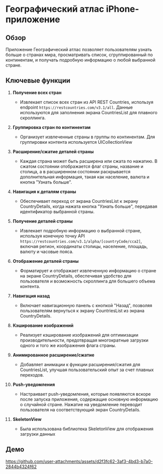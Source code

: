 # Географический атлас iPhone-приложение

## Обзор
Приложение Географический атлас позволяет пользователям узнать больше о странах мира, просматривать список, сгруппированный по континентам, и получать подробную информацию о любой выбранной стране.

## Ключевые функции

1. **Получение всех стран**
   - Извлекает список всех стран из API REST Countries, используя endpoint `https://restcountries.com/v3.1/all`. Данные используются для заполнения экрана CountriesList для плавного скроллинга.

2. **Группировка стран по континентам**
   - Организует извлеченные страны в группы по континентам. Для группировки контента используется UICollectionView

3. **Расширение/сжатие деталей страны**
   - Каждая страна может быть расширена или сжата по нажатию. В сжатом состоянии отображается флаг страны, название и столица, а в расширенном состоянии раскрывается дополнительная информация, такая как население, валюта и кнопка "Узнать больше".

4. **Навигация к деталям страны**
   - Обеспечивает переход от экрана CountriesList к экрану CountryDetails, когда нажата кнопка "Узнать больше", передавая идентификатор выбранной страны.

5. **Получение деталей страны**
   - Извлекает подробную информацию о выбранной стране, используя конечную точку API `https://restcountries.com/v3.1/alpha/[countryCode/cca2]`, включая регион, координаты столицы, население, площадь, валюту и часовые пояса.

6. **Отображение деталей страны**
   - Форматирует и отображает извлеченную информацию о стране на экране CountryDetails, обеспечивая удобство для пользователя и возможность скроллинга для большего объема контента.

7. **Навигация назад**
   - Включает навигационную панель с кнопкой "Назад", позволяя пользователям вернуться к экрану CountriesList из экрана CountryDetails.

8. **Кэширование изображений**
   - Реализует кэширование изображений для оптимизации производительности, предотвращая многократные загрузки одного и того же изображения флага страны.

9. **Анимированное расширение/сжатие**
   - Добавляет анимации к функции расширения/сжатия для CountriesList, улучшая пользовательский опыт за счет плавных переходов.

10. **Push-уведомления**
    - Настраивает push-уведомления, которые появляются вскоре после запуска приложения, содержащие основную информацию о случайной стране. Нажатие на уведомление переводит пользователя на соответствующий экран CountryDetails.

11. **SkeletonView**
    - Была использована библиотека SkeletonView для отображения загрузки данных

## Демо

https://github.com/user-attachments/assets/d2f3fc62-3af3-4bd3-b7a0-2844b4324f62


